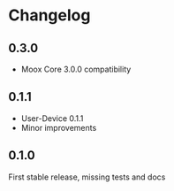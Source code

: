 # Changelog

## 0.3.0

-   Moox Core 3.0.0 compatibility

## 0.1.1

-   User-Device 0.1.1
-   Minor improvements

## 0.1.0

First stable release, missing tests and docs
